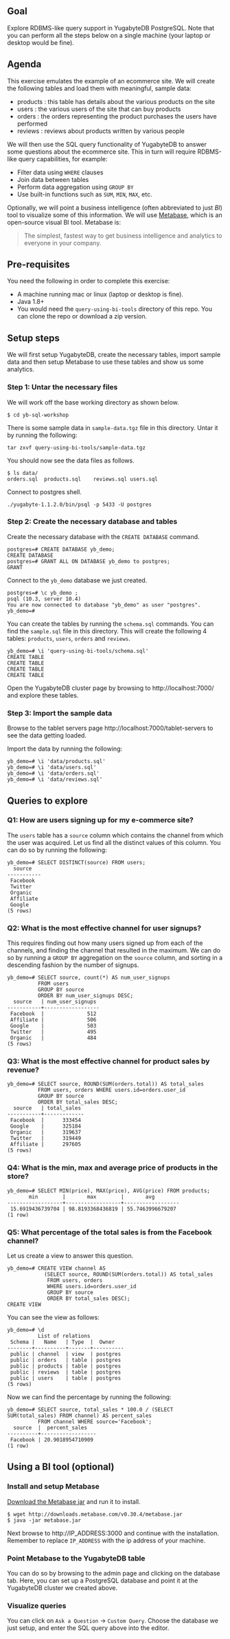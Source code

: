 ## Goal

Explore RDBMS-like query support in YugabyteDB PostgreSQL. Note that you can perform all the steps below on a single machine (your laptop or desktop would be fine).

## Agenda

This exercise emulates the example of an ecommerce site. We will create the following tables and load them with meaningful, sample data:
* products : this table has details about the various products on the site
* users    : the various users of the site that can buy products
* orders   : the orders representing the product purchases the users have performed
* reviews  : reviews about products written by various people

We will then use the SQL query functionality of YugabyteDB to answer some questions about the ecommerce site. This in turn will require RDBMS-like query capabilities, for example:
* Filter data using `WHERE` clauses
* Join data between tables
* Perform data aggregation using `GROUP BY`
* Use built-in functions such as `SUM`, `MIN`, `MAX`, etc.

Optionally, we will point a business intelligence (often abbreviated to just *BI*) tool to visualize some of this information. We will use [Metabase](https://github.com/metabase/metabase), which is an open-source visual BI tool. Metabase is:
> The simplest, fastest way to get business intelligence and analytics to everyone in your company.

## Pre-requisites

You need the following in order to complete this exercise:
* A machine running mac or linux (laptop or desktop is fine).
* Java 1.8+
* You would need the `query-using-bi-tools` directory of this repo. You can clone the repo or download a zip version.

## Setup steps

We will first setup YugabyteDB, create the necessary tables, import sample data and then setup Metabase to use these tables and show us some analytics.

### Step 1: Untar the necessary files

We will work off the base working directory as shown below.
```
$ cd yb-sql-workshop
```

There is some sample data in `sample-data.tgz` file in this directory. Untar it by running the following:
```
tar zxvf query-using-bi-tools/sample-data.tgz
```

You should now see the data files as follows.
```
$ ls data/
orders.sql	products.sql	reviews.sql	users.sql
```

Connect to postgres shell.
```
./yugabyte-1.1.2.0/bin/psql -p 5433 -U postgres
```

### Step 2: Create the necessary database and tables

Create the necessary database with the `CREATE DATABASE` command.
```
postgres=# CREATE DATABASE yb_demo;
CREATE DATABASE
postgres=# GRANT ALL ON DATABASE yb_demo to postgres;
GRANT
```

Connect to the `yb_demo` database we just created.
```
postgres=# \c yb_demo ;
psql (10.3, server 10.4)
You are now connected to database "yb_demo" as user "postgres".
yb_demo=#
```

You can create the tables by running the `schema.sql` commands. You can find the `sample.sql` file in this directory. This will create the following 4 tables: `products`, `users`, `orders` and `reviews`.
```
yb_demo=# \i 'query-using-bi-tools/schema.sql'
CREATE TABLE
CREATE TABLE
CREATE TABLE
CREATE TABLE
```

Open the YugabyteDB cluster page by browsing to http://localhost:7000/ and explore these tables.

### Step 3: Import the sample data

Browse to the tablet servers page http://localhost:7000/tablet-servers to see the data getting loaded.

Import the data by running the following:
```
yb_demo=# \i 'data/products.sql'
yb_demo=# \i 'data/users.sql'
yb_demo=# \i 'data/orders.sql'
yb_demo=# \i 'data/reviews.sql'
```

## Queries to explore

### Q1: How are users signing up for my e-commerce site?

The `users` table has a `source` column which contains the channel from which the user was acquired. Let us find all the distinct values of this column. You can do so by running the following:
```
yb_demo=# SELECT DISTINCT(source) FROM users;
  source
-----------
 Facebook
 Twitter
 Organic
 Affiliate
 Google
(5 rows)
```

### Q2: What is the most effective channel for user signups?
This requires finding out how many users signed up from each of the channels, and finding the channel that resulted in the maximum. We can do so by running a `GROUP BY` aggregation on the `source` column, and sorting in a descending fashion by the number of signups.
```
yb_demo=# SELECT source, count(*) AS num_user_signups
          FROM users
          GROUP BY source
          ORDER BY num_user_signups DESC;
  source   | num_user_signups
-----------+------------------
 Facebook  |              512
 Affiliate |              506
 Google    |              503
 Twitter   |              495
 Organic   |              484
(5 rows)
```

### Q3: What is the most effective channel for product sales by revenue?

```
yb_demo=# SELECT source, ROUND(SUM(orders.total)) AS total_sales
          FROM users, orders WHERE users.id=orders.user_id
          GROUP BY source
          ORDER BY total_sales DESC;
  source   | total_sales
-----------+-------------
 Facebook  |      333454
 Google    |      325184
 Organic   |      319637
 Twitter   |      319449
 Affiliate |      297605
(5 rows)
```

### Q4: What is the min, max and average price of products in the store?

```
yb_demo=# SELECT MIN(price), MAX(price), AVG(price) FROM products;
       min        |       max        |       avg
------------------+------------------+------------------
 15.6919436739704 | 98.8193368436819 | 55.7463996679207
(1 row)
```

### Q5: What percentage of the total sales is from the Facebook channel?

Let us create a view to answer this question.
```
yb_demo=# CREATE VIEW channel AS
            (SELECT source, ROUND(SUM(orders.total)) AS total_sales
             FROM users, orders
             WHERE users.id=orders.user_id
             GROUP BY source
             ORDER BY total_sales DESC);
CREATE VIEW
```
You can see the view as follows:
```
yb_demo=# \d
          List of relations
 Schema |   Name   | Type  |  Owner
--------+----------+-------+----------
 public | channel  | view  | postgres
 public | orders   | table | postgres
 public | products | table | postgres
 public | reviews  | table | postgres
 public | users    | table | postgres
(5 rows)
```

Now we can find the percentage by running the following:
```
yb_demo=# SELECT source, total_sales * 100.0 / (SELECT SUM(total_sales) FROM channel) AS percent_sales
          FROM channel WHERE source='Facebook';
  source  |  percent_sales
----------+------------------
 Facebook | 20.9018954710909
(1 row)
```

## Using a BI tool (optional)

### Install and setup Metabase

[Download the Metabase jar](https://metabase.com/start/jar.html) and run it to install.
```
$ wget http://downloads.metabase.com/v0.30.4/metabase.jar
$ java -jar metabase.jar
```
Next browse to http://IP_ADDRESS:3000 and continue with the installation. Remember to replace `IP_ADDRESS` with the ip address of your machine.

### Point Metabase to the YugabyteDB table

You can do so by browsing to the admin page and clicking on the database tab. Here, you can set up a PostgreSQL database and point it at the YugabyteDB cluster we created above.

### Visualize queries

You can click on `Ask a Question` -> `Custom Query`. Choose the database we just setup, and enter the SQL query above into the editor.


